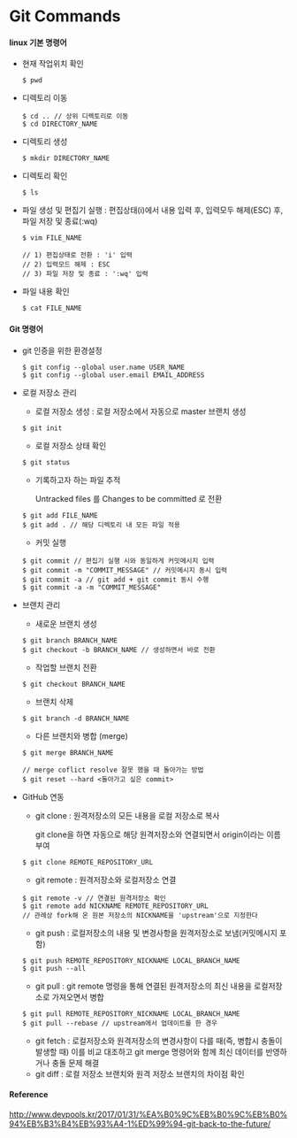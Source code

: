 # Git Commands



#### linux 기본 명령어

* 현재 작업위치 확인 

  ```
  $ pwd
  ```

* 디렉토리 이동

  ```
  $ cd .. // 상위 디렉토리로 이동
  $ cd DIRECTORY_NAME
  ```

* 디렉토리 생성

  ```
  $ mkdir DIRECTORY_NAME
  ```

* 디렉토리 확인

  ```
  $ ls
  ```

* 파일 생성 및 편집기 실행 : 편집상태(i)에서 내용 입력 후, 입력모두 해제(ESC) 후, 파일 저장 및 종료(:wq)

  ```
  $ vim FILE_NAME
  
  // 1) 편집상태로 전환 : 'i' 입력
  // 2) 입력모드 해제 : ESC
  // 3) 파일 저장 및 종료 : ':wq' 입력
  ```

* 파일 내용 확인

  ```
  $ cat FILE_NAME
  ```



#### Git 명령어

* git 인증을 위한 환경설정

  ```
  $ git config --global user.name USER_NAME
  $ git config --global user.email EMAIL_ADDRESS
  ```

* 로컬 저장소 관리

  * 로컬 저장소 생성 : 로컬 저장소에서 자동으로 master 브랜치 생성

  ```
  $ git init
  ```

  * 로컬 저장소 상태 확인 

  ```
  $ git status
  ```

  * 기록하고자 하는 파일 추적

    Untracked files 를 Changes to be committed 로 전환

  ```
  $ git add FILE_NAME
  $ git add . // 해당 디렉토리 내 모든 파일 적용
  ```

  * 커밋 실행 

  ```
  $ git commit // 편집기 실행 시와 동일하게 커밋메시지 입력
  $ git commit -m "COMMIT_MESSAGE" // 커밋메시지 동시 입력
  $ git commit -a // git add + git commit 동시 수행
  $ git commit -a -m "COMMIT_MESSAGE"
  ```

* 브랜치 관리

  * 새로운 브랜치 생성

  ```
  $ git branch BRANCH_NAME
  $ git checkout -b BRANCH_NAME // 생성하면서 바로 전환
  ```

  * 작업할 브랜치 전환

  ```
  $ git checkout BRANCH_NAME
  ```

  * 브랜치 삭제

  ```
  $ git branch -d BRANCH_NAME
  ```

  * 다른 브랜치와 병합 (merge) 

  ```
  $ git merge BRANCH_NAME
  
  // merge coflict resolve 잘못 했을 때 돌아가는 방법
  $ git reset --hard <돌아가고 싶은 commit>
  ```

* GitHub 연동

  * git clone : 원격저장소의 모든 내용을 로컬 저장소로 복사

    git clone을 하면 자동으로 해당 원격저장소와 연결되면서 origin이라는 이름 부여

  ```
  $ git clone REMOTE_REPOSITORY_URL
  ```

  * git remote : 원격저장소와 로컬저장소 연결

  ```
  $ git remote -v // 연결된 원격저장소 확인
  $ git remote add NICKNAME REMOTE_REPOSITORY_URL
  // 관례상 fork해 온 원본 저장소의 NICKNAME을 'upstream'으로 지정한다
  ```

  * git push : 로컬저장소의 내용 및 변경사항을 원격저장소로 보냄(커밋메시지 포함)

  ```
  $ git push REMOTE_REPOSITORY_NICKNAME LOCAL_BRANCH_NAME
  $ git push --all
  ```

  * git pull : git remote 명령을 통해 연결된 원격저장소의 최신 내용을 로컬저장소로 가져오면서 병합

  ```
  $ git pull REMOTE_REPOSITORY_NICKNAME LOCAL_BRANCH_NAME
  $ git pull --rebase // upstream에서 업데이트를 한 경우
  ```

  * git fetch : 로컬저장소와 원격저장소의 변경사항이 다를 때(즉, 병합시 충돌이 발생할 때) 이를 비교 대조하고 git merge 명령어와 함께 최신 데이터를 반영하거나 충돌 문제 해결
  * git diff : 로컬 저장소 브랜치와 원격 저장소 브랜치의 차이점 확인



#### Reference

http://www.devpools.kr/2017/01/31/%EA%B0%9C%EB%B0%9C%EB%B0%94%EB%B3%B4%EB%93%A4-1%ED%99%94-git-back-to-the-future/